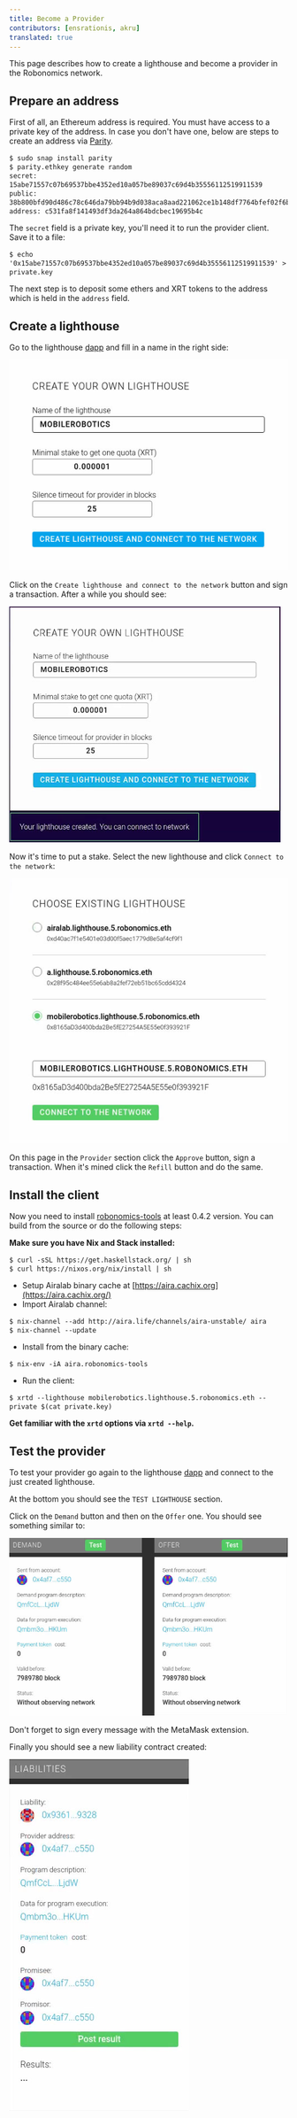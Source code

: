 ```yaml
---
title: Become a Provider 
contributors: [ensrationis, akru]
translated: true
---
```


This page describes how to create a lighthouse and become a provider in the Robonomics network.

## Prepare an address

First of all, an Ethereum address is required. You must have access to a private key of the address. In case you don't have one, below are steps to create an address via [Parity](https://www.parity.io/ethereum/).

```
$ sudo snap install parity
$ parity.ethkey generate random
secret:  15abe71557c07b69537bbe4352ed10a057be89037c69d4b35556112519911539
public: 38b800bfd90d486c78c646da79bb94b9d038aca8aad221062ce1b148df7764bfef02f6b3cf931786b6997540b798ea226ae60bd201c222d8f702e408a1a5cbff
address: c531fa8f141493df3da264a864bdcbec19695b4c
```

The `secret` field is a private key, you'll need it to run the provider client. Save it to a file:

```
$ echo '0x15abe71557c07b69537bbe4352ed10a057be89037c69d4b35556112519911539' > private.key
```

The next step is to deposit some ethers and XRT tokens to the address which is held in the `address` field.

## Create a lighthouse

Go to the lighthouse [dapp](https://dapp.robonomics.network/#/lighthouse) and fill in a name in the right side:

![The Right Side](../images/become_a_provider_1.jpg "The Right Side")

Click on the `Create lighthouse and connect to the network` button and sign a transaction. After a while you should see:

![Success of Creating a Lighthouse](../images/become_a_provider_2.jpg "Success of Creating a Lighthouse")

Now it's time to put a stake. Select the new lighthouse and click `Connect to the network`:

![Selecting the Lighthouse](../images/become_a_provider_3.jpg "Selecting the Lighthouse")

On this page in the `Provider` section click the `Approve` button, sign a transaction. When it's mined click the `Refill` button and do the same.

## Install the client

Now you need to install [robonomics-tools](https://github.com/airalab/robonomics-tools) at least 0.4.2 version. You can build from the source or do the following steps:

**Make sure you have Nix and Stack installed:**
    
```
$ curl -sSL https://get.haskellstack.org/ | sh
$ curl https://nixos.org/nix/install | sh
```

* Setup Airalab binary cache at [https://aira.cachix.org](https://aira.cachix.org/)
* Import Airalab channel:

```
$ nix-channel --add http://aira.life/channels/aira-unstable/ aira
$ nix-channel --update
```
* Install from the binary cache:

```
$ nix-env -iA aira.robonomics-tools
```
* Run the client:

```
$ xrtd --lighthouse mobilerobotics.lighthouse.5.robonomics.eth --private $(cat private.key)
```

**Get familiar with the `xrtd` options via `xrtd --help`.**

## Test the provider

To test your provider go again to the lighthouse [dapp](https://dapp.robonomics.network/#/lighthouse/) and connect to the just created lighthouse.

At the bottom you should see the `TEST LIGHTHOUSE` section.

Click on the `Demand` button and then on the `Offer` one. You should see something similar to:

![Demand and Offer messages](../images/provider_mobilerobotics_demand_offer.jpg "Demand and Offer messages")

Don't forget to sign every message with the MetaMask extension.

Finally you should see a new liability contract created:

![Liability is created](../images/provider_mobilerobotics_liability.jpg "Liability is created")
